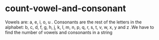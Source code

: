 # count-vowel-and-consonant
Vowels are: a, e, i, o, u . Consonants are the rest of the letters in the alphabet: b, c, d, f, g, h, j, k, l, m, n, p, q, r, s, t, v, w, x, y and z .We have to find the number of vowels and consonants in a string 
